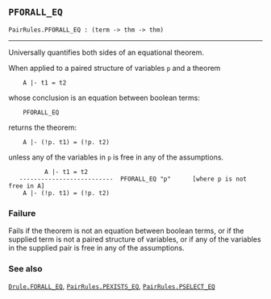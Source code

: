 ## `PFORALL_EQ`

``` hol4
PairRules.PFORALL_EQ : (term -> thm -> thm)
```

------------------------------------------------------------------------

Universally quantifies both sides of an equational theorem.

When applied to a paired structure of variables `p` and a theorem

``` hol4
    A |- t1 = t2
```

whose conclusion is an equation between boolean terms:

``` hol4
    PFORALL_EQ
```

returns the theorem:

``` hol4
    A |- (!p. t1) = (!p. t2)
```

unless any of the variables in `p` is free in any of the assumptions.

``` hol4
          A |- t1 = t2
   --------------------------  PFORALL_EQ "p"      [where p is not free in A]
    A |- (!p. t1) = (!p. t2)
```

### Failure

Fails if the theorem is not an equation between boolean terms, or if the
supplied term is not a paired structure of variables, or if any of the
variables in the supplied pair is free in any of the assumptions.

### See also

[`Drule.FORALL_EQ`](#Drule.FORALL_EQ),
[`PairRules.PEXISTS_EQ`](#PairRules.PEXISTS_EQ),
[`PairRules.PSELECT_EQ`](#PairRules.PSELECT_EQ)
